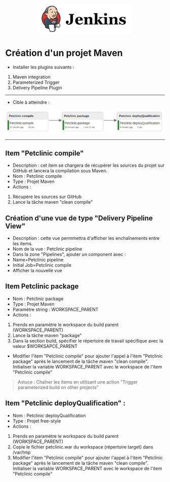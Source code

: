 <center><img src="images/jenkins.png" alt="Jenkins" width="290"/></center>

# Création d'un projet Maven
- Installer les plugins suivants :
1. Maven integration
2. Parameterized Trigger
3. Delivery Pipeline Plugin

----------

- Cible à atteindre :
<center> 
<img src="images/image1.png"/>
</center>

----------

## Item "Petclinic compile"
- Description : cet item se chargera de récupérer les sources du projet sur GitHub et lancera la compilation sous Maven.
- Nom : Petclinic compile
- Type : Projet Maven
- Actions :
1. Récupère les sources sur GitHub 
2. Lance la tâche maven "clean compile"

## Création d'une vue de type "Delivery Pipeline View"
- Description : cette vue permmettra d'afficher les enchaînements entre les items.
- Nom de la vue : Petclinic pipeline
- Dans la zone "Pipelines", ajouter un component avec :
 - Name=Petclinic pipeline
 - Initial Job=Petclinic compile
- Afficher la nouvelle vue

## Item Petclinic package
- Nom : Petclinic package
- Type : Projet Maven
- Paramètre string : WORKSPACE_PARENT
- Actions :
1. Prends en paramètre le workspace du build parent (WORKSPACE\_PARENT)
2. Lance la tâche maven "package"
3. Dans la section build, spécifier le répertoire de travail spécifique avec la valeur $WORKSAPCE\_PARENT
- Modifier l'item "Petclinic compile" pour ajouter l'appel à l'item "Petclinic package" après le lancement de la tâche maven "clean compile". Initialiser la variable WORKSPACE\_PARENT avec le workspace de l'item "Petclinic compile"
> Astuce : Chaîner les items en utilisant une action "Trigger parameterized build on other projects"

## Item "Petclinic deployQualification" :
- Nom : Petclinic deployQualification
- Type : Projet free-style
- Actions :
1. Prends en paramètre le workspace du build parent (WORKSPACE\_PARENT)
2. Copie le fichier petclinic.war du workspace (répertoire target) dans /var/tmp
3. Modifier l'item "Petclinic compile" pour ajouter l'appel à l'item "Petclinic package" après le lancement de la tâche maven "clean compile". Initialiser la variable WORKSPACE\_PARENT avec le workspace de l'item "Petclinic compile"















 
